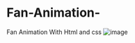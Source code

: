 # Fan-Animation-
Fan Animation With Html and css
![image](https://github.com/user-attachments/assets/41d57dec-e452-4b35-87ae-72b19977eb81)

